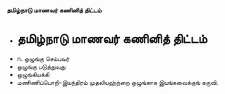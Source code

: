 **தமிழ்நாடு மாணவர் கணினித் திட்டம்**
- # தமிழ்நாடு மாணவர் கணினித் திட்டம்
- n. ஒழுங்கு செய்பவர்
- ஒழுங்கு படுத்துவது
- ஒழுங்கியக்கி
- மணிணிப்பொறி-இயந்திரம் முதலியஹ்ற்றை ஒழுங்காக இயங்கவைக்குங் கருவி.

